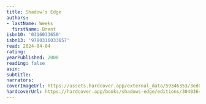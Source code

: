 ```yaml
---
title: Shadow's Edge
authors:
- lastName: Weeks
  firstName: Brent
isbn10: '0316033650'
isbn13: '9780316033657'
read: 2024-04-04
rating:
yearPublished: 2008
reading: false
asin:
subtitle:
narrators:
coverImageUrl: https://assets.hardcover.app/external_data/59346353/3ed0b61dd23e892cb5257eb586f115a3bf039361.jpeg
hardcoverUrl: https://hardcover.app/books/shadows-edge/editions/30403645
---
```

